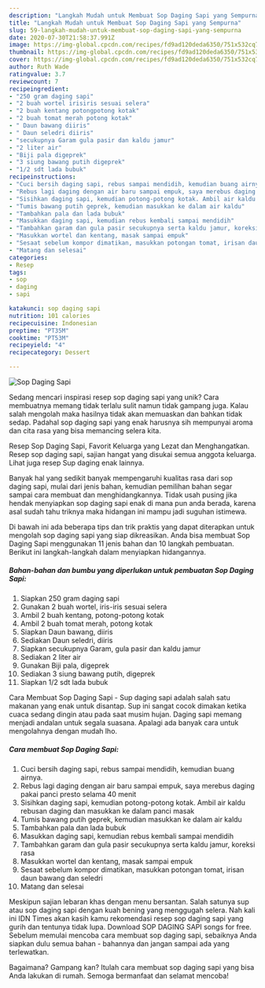 ```yaml
---
description: "Langkah Mudah untuk Membuat Sop Daging Sapi yang Sempurna"
title: "Langkah Mudah untuk Membuat Sop Daging Sapi yang Sempurna"
slug: 59-langkah-mudah-untuk-membuat-sop-daging-sapi-yang-sempurna
date: 2020-07-30T21:58:37.991Z
image: https://img-global.cpcdn.com/recipes/fd9ad120deda6350/751x532cq70/sop-daging-sapi-foto-resep-utama.jpg
thumbnail: https://img-global.cpcdn.com/recipes/fd9ad120deda6350/751x532cq70/sop-daging-sapi-foto-resep-utama.jpg
cover: https://img-global.cpcdn.com/recipes/fd9ad120deda6350/751x532cq70/sop-daging-sapi-foto-resep-utama.jpg
author: Ruth Wade
ratingvalue: 3.7
reviewcount: 7
recipeingredient:
- "250 gram daging sapi"
- "2 buah wortel irisiris sesuai selera"
- "2 buah kentang potongpotong kotak"
- "2 buah tomat merah potong kotak"
- " Daun bawang diiris"
- " Daun seledri diiris"
- "secukupnya Garam gula pasir dan kaldu jamur"
- "2 liter air"
- "Biji pala digeprek"
- "3 siung bawang putih digeprek"
- "1/2 sdt lada bubuk"
recipeinstructions:
- "Cuci bersih daging sapi, rebus sampai mendidih, kemudian buang airnya."
- "Rebus lagi daging dengan air baru sampai empuk, saya merebus daging pakai panci presto selama 40 menit"
- "Sisihkan daging sapi, kemudian potong-potong kotak. Ambil air kaldu rebusan daging dan masukkan ke dalam panci masak"
- "Tumis bawang putih geprek, kemudian masukkan ke dalam air kaldu"
- "Tambahkan pala dan lada bubuk"
- "Masukkan daging sapi, kemudian rebus kembali sampai mendidih"
- "Tambahkan garam dan gula pasir secukupnya serta kaldu jamur, koreksi rasa"
- "Masukkan wortel dan kentang, masak sampai empuk"
- "Sesaat sebelum kompor dimatikan, masukkan potongan tomat, irisan daun bawang dan seledri"
- "Matang dan selesai"
categories:
- Resep
tags:
- sop
- daging
- sapi

katakunci: sop daging sapi 
nutrition: 101 calories
recipecuisine: Indonesian
preptime: "PT35M"
cooktime: "PT53M"
recipeyield: "4"
recipecategory: Dessert

---
```



![Sop Daging Sapi](https://img-global.cpcdn.com/recipes/fd9ad120deda6350/751x532cq70/sop-daging-sapi-foto-resep-utama.jpg)

Sedang mencari inspirasi resep sop daging sapi yang unik? Cara membuatnya memang tidak terlalu sulit namun tidak gampang juga. Kalau salah mengolah maka hasilnya tidak akan memuaskan dan bahkan tidak sedap. Padahal sop daging sapi yang enak harusnya sih mempunyai aroma dan cita rasa yang bisa memancing selera kita.

Resep Sop Daging Sapi, Favorit Keluarga yang Lezat dan Menghangatkan. Resep sop daging sapi, sajian hangat yang disukai semua anggota keluarga. Lihat juga resep Sup daging enak lainnya.

Banyak hal yang sedikit banyak mempengaruhi kualitas rasa dari sop daging sapi, mulai dari jenis bahan, kemudian pemilihan bahan segar sampai cara membuat dan menghidangkannya. Tidak usah pusing jika hendak menyiapkan sop daging sapi enak di mana pun anda berada, karena asal sudah tahu triknya maka hidangan ini mampu jadi suguhan istimewa.


Di bawah ini ada beberapa tips dan trik praktis yang dapat diterapkan untuk mengolah sop daging sapi yang siap dikreasikan. Anda bisa membuat Sop Daging Sapi menggunakan 11 jenis bahan dan 10 langkah pembuatan. Berikut ini langkah-langkah dalam menyiapkan hidangannya.

<!--inarticleads1-->

##### Bahan-bahan dan bumbu yang diperlukan untuk pembuatan Sop Daging Sapi:

1. Siapkan 250 gram daging sapi
1. Gunakan 2 buah wortel, iris-iris sesuai selera
1. Ambil 2 buah kentang, potong-potong kotak
1. Ambil 2 buah tomat merah, potong kotak
1. Siapkan  Daun bawang, diiris
1. Sediakan  Daun seledri, diiris
1. Siapkan secukupnya Garam, gula pasir dan kaldu jamur
1. Sediakan 2 liter air
1. Gunakan Biji pala, digeprek
1. Sediakan 3 siung bawang putih, digeprek
1. Siapkan 1/2 sdt lada bubuk


Cara Membuat Sop Daging Sapi - Sup daging sapi adalah salah satu makanan yang enak untuk disantap. Sup ini sangat cocok dimakan ketika cuaca sedang dingin atau pada saat musim hujan. Daging sapi memang menjadi andalan untuk segala suasana. Apalagi ada banyak cara untuk mengolahnya dengan mudah lho. 

<!--inarticleads2-->

##### Cara membuat Sop Daging Sapi:

1. Cuci bersih daging sapi, rebus sampai mendidih, kemudian buang airnya.
1. Rebus lagi daging dengan air baru sampai empuk, saya merebus daging pakai panci presto selama 40 menit
1. Sisihkan daging sapi, kemudian potong-potong kotak. Ambil air kaldu rebusan daging dan masukkan ke dalam panci masak
1. Tumis bawang putih geprek, kemudian masukkan ke dalam air kaldu
1. Tambahkan pala dan lada bubuk
1. Masukkan daging sapi, kemudian rebus kembali sampai mendidih
1. Tambahkan garam dan gula pasir secukupnya serta kaldu jamur, koreksi rasa
1. Masukkan wortel dan kentang, masak sampai empuk
1. Sesaat sebelum kompor dimatikan, masukkan potongan tomat, irisan daun bawang dan seledri
1. Matang dan selesai


Meskipun sajian lebaran khas dengan menu bersantan. Salah satunya sup atau sop daging sapi dengan kuah bening yang menggugah selera. Nah kali ini IDN Times akan kasih kamu rekomendasi resep sop daging sapi yang gurih dan tentunya tidak lupa. Download SOP DAGING SAPI songs for free. Sebelum memulai mencoba cara membuat sop daging sapi, sebaiknya Anda siapkan dulu semua bahan - bahannya dan jangan sampai ada yang terlewatkan. 

Bagaimana? Gampang kan? Itulah cara membuat sop daging sapi yang bisa Anda lakukan di rumah. Semoga bermanfaat dan selamat mencoba!
